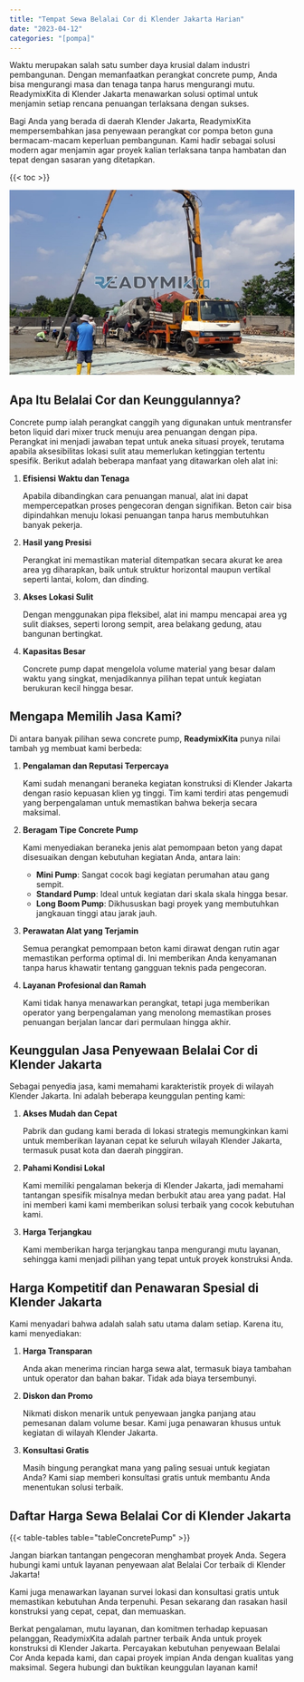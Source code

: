 ```yaml
---
title: "Tempat Sewa Belalai Cor di Klender Jakarta Harian"
date: "2023-04-12"
categories: "[pompa]"
---
```


Waktu merupakan salah satu sumber daya krusial dalam industri pembangunan. Dengan memanfaatkan perangkat concrete pump, Anda bisa mengurangi masa dan tenaga tanpa harus mengurangi mutu. ReadymixKita di Klender Jakarta menawarkan solusi optimal untuk menjamin setiap rencana penuangan terlaksana dengan sukses.

Bagi Anda yang berada di daerah Klender Jakarta, ReadymixKita mempersembahkan jasa penyewaan perangkat cor pompa beton guna bermacam-macam keperluan pembangunan. Kami hadir sebagai solusi modern agar menjamin agar proyek kalian terlaksana tanpa hambatan dan tepat dengan sasaran yang ditetapkan.

{{< toc >}}

![Tempat Sewa Belalai Cor di Klender Jakarta Harian](/images/pompa/sewa-pompa-10.jpg)

## Apa Itu Belalai Cor dan Keunggulannya?

Concrete pump ialah perangkat canggih yang digunakan untuk mentransfer beton liquid dari mixer truck menuju area penuangan dengan pipa. Perangkat ini menjadi jawaban tepat untuk aneka situasi proyek, terutama apabila aksesibilitas lokasi sulit atau memerlukan ketinggian tertentu spesifik. Berikut adalah beberapa manfaat yang ditawarkan oleh alat ini:

1. **Efisiensi Waktu dan Tenaga**

   Apabila dibandingkan cara penuangan manual, alat ini dapat mempercepatkan proses pengecoran dengan signifikan. Beton cair bisa dipindahkan menuju lokasi penuangan tanpa harus membutuhkan banyak pekerja.

2. **Hasil yang Presisi**

   Perangkat ini memastikan material ditempatkan secara akurat ke area area yg diharapkan, baik untuk struktur horizontal maupun vertikal seperti lantai, kolom, dan dinding.

3. **Akses Lokasi Sulit**

   Dengan menggunakan pipa fleksibel, alat ini mampu mencapai area yg sulit diakses, seperti lorong sempit, area belakang gedung, atau bangunan bertingkat.

4. **Kapasitas Besar**

   Concrete pump dapat mengelola volume material yang besar dalam waktu yang singkat, menjadikannya pilihan tepat untuk kegiatan berukuran kecil hingga besar.

## Mengapa Memilih Jasa Kami?

Di antara banyak pilihan sewa concrete pump, **ReadymixKita** punya nilai tambah yg membuat kami berbeda:

1. **Pengalaman dan Reputasi Terpercaya**

   Kami sudah menangani beraneka kegiatan konstruksi di Klender Jakarta dengan rasio kepuasan klien yg tinggi. Tim kami terdiri atas pengemudi yang berpengalaman untuk memastikan bahwa bekerja secara maksimal.

2. **Beragam Tipe Concrete Pump**

   Kami menyediakan beraneka jenis alat pemompaan beton yang dapat disesuaikan dengan kebutuhan kegiatan Anda, antara lain:
   - **Mini Pump**: Sangat cocok bagi kegiatan perumahan atau gang sempit.
   - **Standard Pump**: Ideal untuk kegiatan dari skala skala hingga besar.
   - **Long Boom Pump**: Dikhususkan bagi proyek yang membutuhkan jangkauan tinggi atau jarak jauh.

3. **Perawatan Alat yang Terjamin**

   Semua perangkat pemompaan beton kami dirawat dengan rutin agar memastikan performa optimal di. Ini memberikan Anda kenyamanan tanpa harus khawatir tentang gangguan teknis pada pengecoran.

4. **Layanan Profesional dan Ramah**

   Kami tidak hanya menawarkan perangkat, tetapi juga memberikan operator yang berpengalaman yang menolong memastikan proses penuangan berjalan lancar dari permulaan hingga akhir.

## Keunggulan Jasa Penyewaan Belalai Cor di Klender Jakarta

Sebagai penyedia jasa, kami memahami karakteristik proyek di wilayah Klender Jakarta. Ini adalah beberapa keunggulan penting kami:

1. **Akses Mudah dan Cepat**

   Pabrik dan gudang kami berada di lokasi strategis memungkinkan kami untuk memberikan layanan cepat ke seluruh wilayah Klender Jakarta, termasuk pusat kota dan daerah pinggiran.

2. **Pahami Kondisi Lokal**

   Kami memiliki pengalaman bekerja di Klender Jakarta, jadi memahami tantangan spesifik misalnya medan berbukit atau area yang padat. Hal ini memberi kami kami memberikan solusi terbaik yang cocok kebutuhan kami.

3. **Harga Terjangkau**

   Kami memberikan harga terjangkau tanpa mengurangi mutu layanan, sehingga kami menjadi pilihan yang tepat untuk proyek konstruksi Anda.

## Harga Kompetitif dan Penawaran Spesial di Klender Jakarta

Kami menyadari bahwa adalah salah satu utama dalam setiap. Karena itu, kami menyediakan:

1. **Harga Transparan**

   Anda akan menerima rincian harga sewa alat, termasuk biaya tambahan untuk operator dan bahan bakar. Tidak ada biaya tersembunyi.

2. **Diskon dan Promo**

   Nikmati diskon menarik untuk penyewaan jangka panjang atau pemesanan dalam volume besar. Kami juga penawaran khusus untuk kegiatan di wilayah Klender Jakarta.

3. **Konsultasi Gratis**

   Masih bingung perangkat mana yang paling sesuai untuk kegiatan Anda? Kami siap memberi konsultasi gratis untuk membantu Anda menentukan solusi terbaik.

## Daftar Harga Sewa Belalai Cor di Klender Jakarta

{{< table-tables table="tableConcretePump" >}}

Jangan biarkan tantangan pengecoran menghambat proyek Anda. Segera hubungi kami untuk layanan penyewaan alat Belalai Cor terbaik di Klender Jakarta!

Kami juga menawarkan layanan survei lokasi dan konsultasi gratis untuk memastikan kebutuhan Anda terpenuhi. Pesan sekarang dan rasakan hasil konstruksi yang cepat, cepat, dan memuaskan.

Berkat pengalaman, mutu layanan, dan komitmen terhadap kepuasan pelanggan, ReadymixKita adalah partner terbaik Anda untuk proyek konstruksi di Klender Jakarta. Percayakan kebutuhan penyewaan Belalai Cor Anda kepada kami, dan capai proyek impian Anda dengan kualitas yang maksimal. Segera hubungi dan buktikan keunggulan layanan kami!